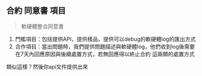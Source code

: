 ## 合約 同意書 項目

> 軟硬體整合同意書
1. 門檻項目：包括提供API，提供樣品，提供可以debug的軟硬體log的匯出方式
2. 合作項目：當出問題時，我們提供問題描述與軟硬體log，他們收到log後需要在7天內回應原因與後續處置方式，若無回應得以終止合約
這兩類的處置方式



類似這樣？然後你api文件提供出來